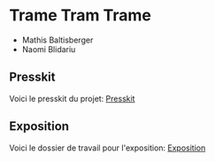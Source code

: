 # Trame Tram Trame
- Mathis Baltisberger
- Naomi Blidariu

## Presskit 
Voici le presskit du projet: [Presskit](/press/)

## Exposition
Voici le dossier de travail pour l'exposition: [Exposition](/expo/)

